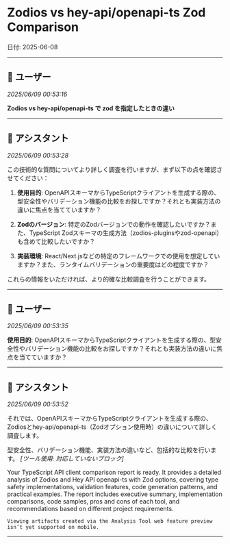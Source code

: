 # Zodios vs hey-api/openapi-ts Zod Comparison

日付: 2025-06-08

---

## 👤 ユーザー
*2025/06/09 00:53:16*

**Zodios vs hey-api/openapi-ts で zod を指定したときの違い**

---

## 🤖 アシスタント
*2025/06/09 00:53:28*

この技術的な質問についてより詳しく調査を行いますが、まず以下の点を確認させてください：

1. **使用目的**: OpenAPIスキーマからTypeScriptクライアントを生成する際の、型安全性やバリデーション機能の比較をお探しですか？それとも実装方法の違いに焦点を当てていますか？

2. **Zodのバージョン**: 特定のZodバージョンでの動作を確認したいですか？また、TypeScript Zodスキーマの生成方法（zodios-pluginsやzod-openapi）も含めて比較したいですか？

3. **実装環境**: React/Next.jsなどの特定のフレームワークでの使用を想定していますか？また、ランタイムバリデーションの重要度はどの程度ですか？

これらの情報をいただければ、より的確な比較調査を行うことができます。

---

## 👤 ユーザー
*2025/06/09 00:53:35*

**使用目的**: OpenAPIスキーマからTypeScriptクライアントを生成する際の、型安全性やバリデーション機能の比較をお探しですか？それとも実装方法の違いに焦点を当てていますか？

---

## 🤖 アシスタント
*2025/06/09 00:53:52*

それでは、OpenAPIスキーマからTypeScriptクライアントを生成する際の、Zodiosとhey-api/openapi-ts（Zodオプション使用時）の違いについて詳しく調査します。

型安全性、バリデーション機能、実装方法の違いなど、包括的な比較を行います。
*[ツール使用: 対応していないブロック]*

Your TypeScript API client comparison report is ready. It provides a detailed analysis of Zodios and Hey API openapi-ts with Zod options, covering type safety implementations, validation features, code generation patterns, and practical examples. The report includes executive summary, implementation comparisons, code samples, pros and cons of each tool, and recommendations based on different project requirements.
```
Viewing artifacts created via the Analysis Tool web feature preview isn’t yet supported on mobile.
```

---

